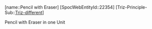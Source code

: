 ﻿---
type: TrizExample
aliases:
- Pencil with Eraser
license: CC BY-SA 4.0
copyright: https://github.com/SpocWeb
IsDeleted: false
IsReadOnly: false
Confidential: public
tags: 
- Triz/Principle/Example
---
[name::Pencil with Eraser]
[SpocWebEntityId::22354]
[Triz-Principle-Sub::[Triz-different](tech/Triz/Sub/Triz-different.md)]

Pencil with Eraser in one Unit